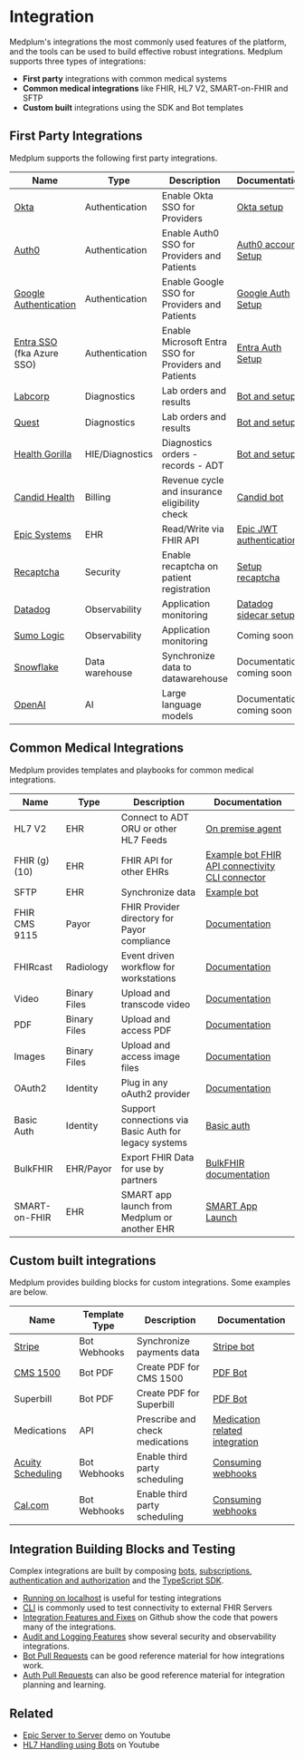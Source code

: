 # Integration

Medplum's integrations the most commonly used features of the platform, and the tools can be used to build effective robust integrations. Medplum supports three types of integrations:

- **First party** integrations with common medical systems
- **Common medical integrations** like FHIR, HL7 V2, SMART-on-FHIR and SFTP
- **Custom built** integrations using the SDK and Bot templates

## First Party Integrations

Medplum supports the following first party integrations.

| Name                                                                   | Type            | Description                                   | Documentation                                                                                               |
| ---------------------------------------------------------------------- | --------------- | --------------------------------------------- | ----------------------------------------------------------------------------------------------------------- |
| [Okta](https://www.okta.com/)                                          | Authentication  | Enable Okta SSO for Providers                 | [Okta setup](/docs/auth/idp/domain-level-identity-providers#okta-setup)                                 |
| [Auth0](https://auth0.com/)                                            | Authentication  | Enable Auth0 SSO for Providers and Patients   | [Auth0 account Setup](/docs/auth/external-ids#invite-user)                                          |
| [Google Authentication](https://safety.google/authentication/)         | Authentication  | Enable Google SSO for Providers and Patients  | [Google Auth Setup](/docs/auth/idp/google-auth)                                                         |
| [Entra SSO](https://learn.microsoft.com/en-us/entra/identity-platform) (fka Azure SSO) | Authentication  | Enable Microsoft Entra SSO for Providers and Patients   | [Entra Auth Setup](https://www.medplum.com//docs/auth/idp/external-identity-providers)                   |
| [Labcorp](https://www.labcorp.com/)                                    | Diagnostics     | Lab orders and results                        | [Bot and setup](https://github.com/medplum/medplum/tree/main/examples/medplum-health-gorilla-demo) |
| [Quest](https://www.questdiagnostics.com/)                             | Diagnostics     | Lab orders and results                        | [Bot and setup](https://github.com/medplum/medplum/tree/main/examples/medplum-health-gorilla-demo) |
| [Health Gorilla](https://www.healthgorilla.com/)                       | HIE/Diagnostics | Diagnostics orders - records - ADT            | [Bot and setup](https://github.com/medplum/medplum/tree/main/examples/medplum-health-gorilla-demo) |
| [Candid Health](https://www.joincandidhealth.com/)                     | Billing         | Revenue cycle and insurance eligibility check | [Candid bot](https://github.com/medplum/medplum/tree/main/examples/medplum-demo-bots/src/candid-health)     |
| [Epic Systems](https://www.epic.com/)                                  | EHR             | Read/Write via FHIR API                       | [Epic JWT authentication](https://github.com/medplum/medplum/tree/main/examples/medplum-demo-bots/src/epic) |
| [Recaptcha](https://www.google.com/recaptcha/about/)                   | Security        | Enable recaptcha on patient registration      | [Setup recaptcha](/docs/auth/custom-emails#setup-recaptcha)                                                 |
| [Datadog](https://www.datadoghq.com/)                                  | Observability   | Application monitoring                        | [Datadog sidecar setup](/docs/self-hosting/datadog)                                                         |
| [Sumo Logic](https://www.sumologic.com/)                               | Observability   | Application monitoring                        | Coming soon                                                                                                 |
| [Snowflake](https://www.datadoghq.com/)                                | Data warehouse  | Synchronize data to datawarehouse             | Documentation coming soon                                                                                   |
| [OpenAI](https://www.openai.com/)                                      | AI              | Large language models                         | Documentation coming soon                                                                                   |

## Common Medical Integrations

Medplum provides templates and playbooks for common medical integrations.

| Name          | Type         | Description                                           | Documentation                                                                                                                                                          |
| ------------- | ------------ | ----------------------------------------------------- | ---------------------------------------------------------------------------------------------------------------------------------------------------------------------- |
| HL7 V2        | EHR          | Connect to ADT ORU or other HL7 Feeds                 | [On premise agent](/docs/agent)                                                                                                                                        |
| FHIR (g)(10)  | EHR          | FHIR API for other EHRs                               | [Example bot FHIR API connectivity](https://github.com/medplum/medplum/tree/main/examples/medplum-demo-bots/src/epic) [CLI connector](/docs/cli/external-fhir-servers) |
| SFTP          | EHR          | Synchronize data                                      | [Example bot](/docs/bots/file-uploads#sftp-uploads)                                                                                                                    |
| FHIR CMS 9115 | Payor        | FHIR Provider directory for Payor compliance          | [Documentation](/docs/administration/provider-directory)                                                                                                               |
| FHIRcast      | Radiology    | Event driven workflow for workstations                | [Documentation](/docs/fhircast)                                                                                                                                        |
| Video         | Binary Files | Upload and transcode video                            | [Documentation](/docs/fhir-datastore/binary-data)                                                                                                                      |
| PDF           | Binary Files | Upload and access PDF                                 | [Documentation](/docs/fhir-datastore/binary-data)                                                                                                                      |
| Images        | Binary Files | Upload and access image files                         | [Documentation](/docs/fhir-datastore/binary-data)                                                                                                                      |
| OAuth2        | Identity     | Plug in any oAuth2 provider                           | [Documentation](/docs/auth/idp/external-identity-providers)                                                                                                        |
| Basic Auth    | Identity     | Support connections via Basic Auth for legacy systems | [Basic auth](/docs/sdk/core.medplumclient.setbasicauth)                                                                                                                |
| BulkFHIR      | EHR/Payor    | Export FHIR Data for use by partners                  | [BulkFHIR documentation](/docs/api/fhir/operations/bulk-fhir)                                                                                                          |
| SMART-on-FHIR | EHR          | SMART app launch from Medplum or another EHR          | [SMART App Launch](/docs/integration/smart-app-launch)                                                                                                                 |

## Custom built integrations

Medplum provides building blocks for custom integrations. Some examples are below.

| Name                                                                               | Template Type | Description                     | Documentation                                                                                              |
| ---------------------------------------------------------------------------------- | ------------- | ------------------------------- | ---------------------------------------------------------------------------------------------------------- |
| [Stripe](https://stripe.com/)                                                      | Bot Webhooks  | Synchronize payments data       | [Stripe bot](https://github.com/medplum/medplum/tree/main/examples/medplum-demo-bots/src/stripe-bots)      |
| [CMS 1500](https://www.cms.gov/medicare/cms-forms/cms-forms/downloads/cms1500.pdf) | Bot PDF       | Create PDF for CMS 1500         | [PDF Bot](https://github.com/medplum/medplum/blob/main/examples/medplum-demo-bots/src/create-pdf.ts)       |
| Superbill                                                                          | Bot PDF       | Create PDF for Superbill        | [PDF Bot](https://github.com/medplum/medplum/blob/main/examples/medplum-demo-bots/src/create-pdf.ts)       |
| Medications                                                                        | API           | Prescribe and check medications | [Medication related integration](https://drive.google.com/drive/folders/1tkkKREaeCj8UOZErTHm28_y7jPfYn4Tb) |
| [Acuity Scheduling](https://www.acuityscheduling.com/)                             | Bot Webhooks  | Enable third party scheduling   | [Consuming webhooks](/docs/bots/consuming-webhooks)                                                        |
| [Cal.com](https://cal.com/)                                                        | Bot Webhooks  | Enable third party scheduling   | [Consuming webhooks](/docs/bots/consuming-webhooks)                                                        |

## Integration Building Blocks and Testing

Complex integrations are built by composing [bots](/docs/bots/), [subscriptions](/docs/subscriptions/index.md), [authentication and authorization](/docs/auth/index.md) and the [TypeScript SDK](/docs/sdk/).

- [Running on localhost](/docs/contributing/run-the-stack) is useful for testing integrations
- [CLI](/docs/cli/external-fhir-servers) is commonly used to test connectivity to external FHIR Servers
- [Integration Features and Fixes](https://github.com/medplum/medplum/pulls?q=is%3Apr+label%3Aintegration) on Github show the code that powers many of the integrations.
- [Audit and Logging Features](https://github.com/medplum/medplum/pulls?q=is%3Apr+label%3Aaudit-logging) show several security and observability integrations.
- [Bot Pull Requests](https://github.com/medplum/medplum/issues?q=label%3Abots) can be good reference material for how integrations work.
- [Auth Pull Requests](https://github.com/medplum/medplum/pulls?q=is%3Apr+label%3Aauth) can also be good reference material for integration planning and learning.

## Related

- [Epic Server to Server](https://youtu.be/E8VD9rgadG0) demo on Youtube
- [HL7 Handling using Bots](https://youtu.be/q0SXeb_8H2Q) on Youtube
